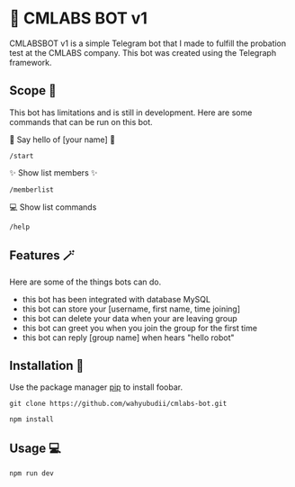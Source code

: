# 🤖 CMLABS BOT v1

CMLABSBOT v1 is a simple Telegram bot that I made to fulfill the probation test at the CMLABS company. This bot was created using the Telegraph framework.

## Scope 🦿
This bot has limitations and is still in development. Here are some commands that can be run on this bot.


👋 Say hello of [your name] 👋
```
/start
```

✨ Show list members ✨
```
/memberlist
```

💻 Show list commands 
```
/help
```

## Features 🪄
Here are some of the things bots can do.
- this bot has been integrated with database MySQL
- this bot can store your [username, first name, time joining]
- this bot can delete your data when your are leaving group
- this bot can greet you when you join the group for the first time
- this bot can reply [group name] when hears "hello robot"


## Installation 🧰

Use the package manager [pip](https://pip.pypa.io/en/stable/) to install foobar.

```
git clone https://github.com/wahyubudii/cmlabs-bot.git
```
```
npm install
```

## Usage 💻

```
npm run dev
```
